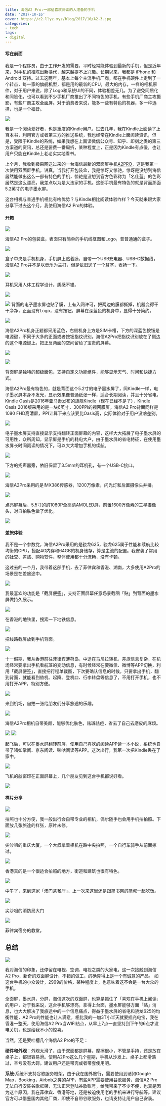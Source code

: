 ```yaml
---
title: 海信A2 Pro:一部给喜欢阅读的人准备的手机
date: '2017-10-16'
cover: https://c2.llyz.xyz/blog/2017/10/A2-3.jpg
categories:
- tech
tags:
- digital
---
```


#### 写在前面

我是一个程序员，由于工作开发的需要，平时经常能体验到最新的手机，但是近年来，对手机的推陈出新换代，越来越提不上兴趣。长期以来，我都是 iPhone 和 Android 双持。过去这两年，基本上每个主流手机厂商，都在手机硬件上走到了一个转点，每一家的旗舰机型，都是用的最新的CPU，最大的内存，一样的相机原件，对于用户来说，除了Logo和系统UI的不同，体验相差无几。为了避免同质化和同脸化，也可以看到不少手机厂商推出了不同特色的手机。有些手机厂商主攻摄影，有些厂商主攻全面屏。对于消费者来说，能多一些有特色的机器，多一种选择，也是一个福音。

![](https://c2.llyz.xyz/blog/2017/10/kindle.JPG)

我是一个阅读爱好者，也是重度的Kindle用户。过去几年，我在Kindle上面读了上百本书，利用官方或者第三方的推送系统，我也经常在Kindle上面阅读资讯，但是，受限于Kindle的系统，如果我想在上面读微信公众号、知乎、即刻之类的第三方渠道的资讯，总还是要费一番周折，某种程度上，正是因为Kindle有点傻，也让用户只能在Kindle上老老实实地看书。

上个月，我收到极果网送过来的一台海信最新的双面屏手机[A2PRO](https://www.hisense.com/items/3)，这是我第一次使用双面屏手机，讲真，当我打开包装盒，我是惊讶又惊艳。惊讶是没想到海信居然能做出这么一部有特色的手机，惊艳是没想到官方色彩称为「名仕蓝」的色彩居然是这么漂亮，我差点以为是大法家的手机。这部手机最有特色的就是背面那面5.2英寸的电子墨水屏。

这台相机与普通手机相比有啥优势？与Kindle相比阅读体验咋样？今天就来跟大家分享下过去这个月，我使用海信A2 Pro的体验。

#### 开箱

![](https://c2.llyz.xyz/blog/2017/10/A2-9.jpg)

海信A2 Pro的包装盒，表面只有简单的手机线框图和Logo，普普通通的盒子。

![](https://c2.llyz.xyz/blog/2017/10/A2-10.jpg)

盒子中央是手机机身，手机屏上贴着膜，自带一个USB充电器、USB-C数据线，海信A2 Pro并不是以音乐为主打，但是依旧送了一个耳塞，表扬一下。

![](https://c2.llyz.xyz/blog/2017/10/A2-19.jpg)

耳机采用人体工程学设计，质感不错。

![](https://c2.llyz.xyz/blog/2017/10/A2-11.jpg)

![](https://c2.llyz.xyz/blog/2017/10/A2-13.jpg) 背面的电子墨水屏也贴了膜，上有入网许可，把两边的膜都撕掉，机器变得干干净净，正面没有Logo，没有按钮，屏幕在深蓝色的机身中，显得十分简约。

![](https://c2.llyz.xyz/blog/2017/10/A2-7.jpg)

海信A2Pro机身正题都采用蓝色，右侧机身上方是SIM卡槽，下方的深蓝色按钮是电源键，不同于大多的正面或者按钮指纹识别，海信A2Pro把指纹识别放在了侧边的这个电源键上。把正反两面的空间留给了宝贵的屏幕。

![](https://c2.llyz.xyz/blog/2017/10/A2-14.jpg)

![](https://c2.llyz.xyz/blog/2017/10/A2-4.jpg)

背面屏是独特的超级面包，支持自定义功能组件，能够显示天气、时间和快捷方式。

海信A2Pro最有特色的，就是背面这个5.2寸的电子墨水屏了，同Kindle一样，电子墨水屏本身不发光，显示效果像普通纸张一样，适合长期阅读，并且十分省电。Kindle Oasis是2016年亚马逊发布的旗舰Kindle（现在已经不是了），Kindle Oasis 2016版采用的是一块6英寸，300PPI的视网膜屏，海信A2 Pro背面同样是1080 FHD高清屏，PPI计算下来应该要比Oasis高，实际体验对于用户没啥差别。

![](https://c2.llyz.xyz/blog/2017/10/A2-5.jpg)

电子墨水屏支持直接显示支持翻转正面屏幕的内容，这样大大拓展了电子墨水屏的可用性，众所周知，显示屏是手机的耗电大户，由于墨水屏的省电特征，在使用墨水屏长时间阅读的情况下，可以大大增加手机的续航。

![](https://c2.llyz.xyz/blog/2017/10/A2-1.jpg)

下方的扬声器旁，依旧保留了3.5mm的耳机孔，有一个USB-C接口。

![](https://c2.llyz.xyz/blog/2017/10/A2-18.jpg)

海信A2Pro采用的是IMX386传感器，1200万像素，闪光灯和后置摄像头并排。

![](https://c2.llyz.xyz/blog/2017/10/A2-2.jpg)

点亮屏幕后，5.5寸的的1080P全高清AMOLED屏，前置1600万像素的三星摄像头，对自拍肤色做了优化。

![](https://c2.llyz.xyz/blog/2017/10/A2-3.jpg)

#### 差旅体验

我不是一个参数党，海信A2Pro采用的是骁龙625，骁龙625属于性能和续航比较均衡的CPU，搭配4G内存和64GB的机身储存，算是主流的配置。我安装了常用的社交、差旅、购物软件，整体使用都十分流畅，没有卡顿。

这过去的一个月，我带着这部手机，去了菲律宾和香港、湖南，大多使用A2Pro的场景是在差旅途中。

![](https://c2.llyz.xyz/blog/2017/10/a2-travel-1.JPG)

我最喜欢的功能是「截屏便签」，支持正面屏幕任意场景截图「贴」到背面的墨水屏做持久展示。

![](https://c2.llyz.xyz/blog/2017/10/a2-travel-4.JPG)

在香港的地铁里，搜索一下地铁信息。

![](https://c2.llyz.xyz/blog/2017/10/a2-travel-3.JPG)

把线路截屏放到手机背面。

![](https://c2.llyz.xyz/blog/2017/10/a2-travel-9.JPG)

十一假期，我从香港前往菲律宾薄荷岛，中途在马尼拉转机，差旅信息复杂，在机场经常要拿出手机看航班的变动信息，有时候经常在要微信、微博等APP切换，利用「截屏便签」，直接把行程单截图，下次要确认信息的时候，只要拿出手机，翻到背面，就能看到值机、起降、登机口、行李转盘等信息了，不用打开手机，也不用打开APP，特别方便。

![](https://c2.llyz.xyz/blog/2017/10/a2-travel-10.JPG)

来到机场，自拍一张给朋友们分享旅途的乐趣。

![](https://c2.llyz.xyz/blog/2017/10/A2-photo-9.JPG)

海信A2Pro相机自带美颜，能够优化肤色，祛斑祛痘，省去了自己去磨皮的麻烦。

![](https://c2.llyz.xyz/blog/2017/10/a2-travel-13.JPG) ![](https://c2.llyz.xyz/blog/2017/10/a2-travel-11.JPG)

起飞后，可以在墨水屏翻转前屏，使用自己喜欢的阅读APP读一本小说，系统也自带了诸如掌阅、京东阅读、咪咕阅读等APP。这次出行，我第一次把Kindle丢在了家中，

![](https://c2.llyz.xyz/blog/2017/10/a2-travel-14.JPG)

飞机的舷窗印在正面屏幕上，几个朋友见到这台手机都说好看。

![](https://c2.llyz.xyz/blog/2017/10/a2-travel-16.JPG)

#### 样片分享

![](https://c2.llyz.xyz/blog/2017/10/a2-travel-6.JPG)

拍照也十分方便，我一般出行会自带专业的相机，偶尔随手也会用手机拍拍照。下面放几张旅途的样张，原片未修。

![](https://c2.llyz.xyz/blog/2017/10/A2-photo-3.JPG)

尖沙咀的重庆大厦，一个大叔拿着相机在路中央拍照，一个自行车骑手从前面掠过。

![](https://c2.llyz.xyz/blog/2017/10/A2-photo-7.JPG)

香港真的是一个很适合拍照的地方，街道和建筑也很有特色。

![](https://c2.llyz.xyz/blog/2017/10/A2-photo-6.JPG)

中午了，来到这家「澳门茶餐厅」，上一次来这里还是跟简书网的简叔一起吃饭。

![](https://c2.llyz.xyz/blog/2017/10/a2-photo-12.JPG)

尖沙咀的消防局大门

![](https://c2.llyz.xyz/blog/2017/10/A2-photo-2.JPG)

菲律宾宿务的教堂。

## 总结

![](https://c2.llyz.xyz/blog/2017/10/A2-20.jpg)

我对海信的印象，还停留在电视、空调、电视之类的大家电，这一次接触到海信A2 Pro，新奇的双面屏设计，不错的做工，的确算得上是一个有诚意的产品。 如这台手机的小众设计，2999的价格，某种程度上，也意味着这不会是一台大众的手机。

全面屏，墨水屏，分屏，海信这次的双面屏，也算是抓住了「喜欢在手机上阅读」的用户，对于我来说，这台手机够漂亮，拿得上台面，墨水屏能够方面「贴」消息，也大大解决了我旅途中的一个信息痛点，得益于墨水屏的省电和骁龙625的均衡性能，A2 Pro的性能也让人满意，相比我的一加3T小半天就要插充电宝，我在香港一整天，使用海信A2 Pro当WIFI热点，从早上7点一直坚持到下午的6点才没电关机，也是给我不小的惊喜。

当然，还是要吐槽几个海信A2 Pro的不足：

**硬件和外观**：外观太滑了，由于双面都是屏幕，摩擦很小，不管是手持，还是放在桌子上，都很容易滑。使用A2Pro这么几个星期，手机从沙发上、桌子上都滑落过，辛亏没有大碍。建议用户还是带壳或者带套使用吧。

**系统**:系统不支持谷歌服务框架，由于我在国外旅行，需要使用到诸如Google Map，Booking，Airbnb之类的APP，有些APP需要使用谷歌服务，海信A2 Pro无法自行安装谷歌框架，无法正常登陆谷歌账号，给我带来了不少不便，也真是因为这个原因，我在菲律宾、香港等地，还是被迫使用老的手机来进行导航等。建议官方可以借鉴国内其他厂商，即使不自带谷歌服务，也请支持让用户自己安装。
